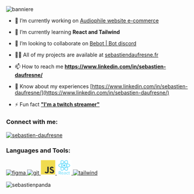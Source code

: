 <img width="1400" alt="banniere" src="https://github.com/Sebastienpanda/Sebastienpanda/assets/99547061/4bab52c9-0288-4624-ba46-cfbd1d490e31">

- 🔭 I’m currently working on [Audiophile website e-commerce](https://github.com/Sebastienpanda/audiophile)

- 🌱 I’m currently learning **React and Tailwind**


- 👯 I’m looking to collaborate on [Bebot | Bot discord](https://github.com/Milrer/bot-believemy)

- 👨‍💻 All of my projects are available at [sebastiendaufresne.fr](sebastiendaufresne.fr)

- 📫 How to reach me **https://www.linkedin.com/in/sebastien-daufresne/**

- 📄 Know about my experiences [https://www.linkedin.com/in/sebastien-daufresne/](https://www.linkedin.com/in/sebastien-daufresne/)

- ⚡ Fun fact **["I'm a twitch streamer"](https://www.twitch.tv/m_panda)**

<h3 align="left">Connect with me:</h3>
<p align="left">
<a href="https://linkedin.com/in/sebastien-daufresne" target="blank"><img align="center" src="https://raw.githubusercontent.com/rahuldkjain/github-profile-readme-generator/master/src/images/icons/Social/linked-in-alt.svg" alt="sebastien-daufresne" height="30" width="40" /></a>
</p>

<h3 align="left">Languages and Tools:</h3>
<p align="left"> <a href="https://www.figma.com/" target="_blank" rel="noreferrer"> <img src="https://www.vectorlogo.zone/logos/figma/figma-icon.svg" alt="figma" width="40" height="40"/> </a> <a href="https://git-scm.com/" target="_blank" rel="noreferrer"> <img src="https://www.vectorlogo.zone/logos/git-scm/git-scm-icon.svg" alt="git" width="40" height="40"/> </a> <a href="https://developer.mozilla.org/en-US/docs/Web/JavaScript" target="_blank" rel="noreferrer"> <img src="https://raw.githubusercontent.com/devicons/devicon/master/icons/javascript/javascript-original.svg" alt="javascript" width="40" height="40"/> </a> <a href="https://www.linux.org/" target="_blank" rel="noreferrer"><img src="https://raw.githubusercontent.com/devicons/devicon/master/icons/react/react-original-wordmark.svg" alt="react" width="40" height="40"/> </a> <a href="https://tailwindcss.com/" target="_blank" rel="noreferrer"> <img src="https://www.vectorlogo.zone/logos/tailwindcss/tailwindcss-icon.svg" alt="tailwind" width="40" height="40"/> </a> </p>

<p><img align="center" src="https://github-readme-stats.vercel.app/api/top-langs?username=sebastienpanda&show_icons=true&locale=en&layout=compact" alt="sebastienpanda" /></p>
